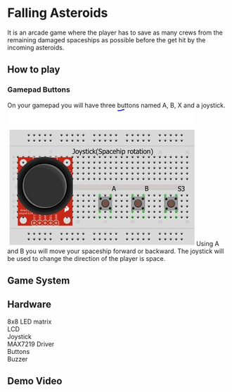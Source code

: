 
# Falling Asteroids

It is an arcade game where the player has to save as many crews from the remaining damaged spaceships as possible before the get hit by the incoming asteroids.  

## How to play
### Gamepad Buttons
On your gamepad you will have three buttons named A, B, X and a joystick.
![image](https://github.com/istoriajocurilorvideo/robotics-lab/blob/master/Matrix%20game/Images/Gamepad.JPG)
Using A and B you will move your spaceship forward or backward. The joystick will be used to change the direction of the player is space.

## Game System

## Hardware
8x8 LED matrix  
LCD  
Joystick  
MAX7219 Driver  
Buttons  
Buzzer  

## Demo Video
